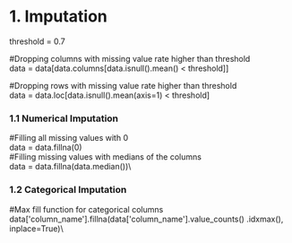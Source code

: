 # 1.	Imputation

threshold = 0.7

#Dropping columns with missing value rate higher than threshold\
data = data[data.columns[data.isnull().mean() < threshold]]

#Dropping rows with missing value rate higher than threshold\
data = data.loc[data.isnull().mean(axis=1) < threshold]

### 1.1 Numerical Imputation

#Filling all missing values with 0\
data = data.fillna(0)\
#Filling missing values with medians of the columns\
data = data.fillna(data.median())\

### 1.2 Categorical Imputation

#Max fill function for categorical columns\
data['column_name'].fillna(data['column_name'].value_counts()
.idxmax(), inplace=True)\
